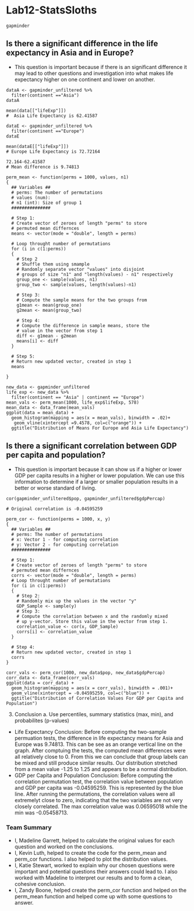 # Lab12-StatsSloths

```{r}
gapminder
```


## Is there a significant difference in the life expectancy in Asia and in Europe?
* This question is important because if there is an significant difference it may lead to other questions and investigation into what makes life expectancy higher on one continent and lower on another.

```{r}
dataA <- gapminder_unfiltered %>%
  filter(continent =="Asia")
dataA

mean(data[["lifeExp"]])
#  Asia Life Expectancy is 62.41587

dataE <- gapminder_unfiltered %>%
  filter(continent =="Europe")
dataE

mean(dataE[["lifeExp"]])
# Europe Life Expectancy is 72.72164

72.164-62.41587
# Mean difference is 9.74813
```


```{r}
perm_mean <- function(perms = 1000, values, n1)
{
  ## Variables ##
  # perms: The number of permutations 
  # values (num): 
  # n1 (int): Size of group 1
  ###############
  
  # Step 1:
  # Create vector of zeroes of length "perms" to store
  # permuted mean differnces
  means <- vector(mode = "double", length = perms)
  
  # Loop throught number of permutations
  for (i in c(1:perms))
  {
    # Step 2
    # Shuffle them using smample
    # Randomly separate vector "values" into disjoint 
    # groups of size "n1" and "length(values) - n1" respectively
    group_one <- sample(values, n1)
    group_two <- sample(values, length(values)-n1)
    
    # Step 3:
    # Compute the sample means for the two groups from
    g1mean <- mean(group_one)
    g2mean <- mean(group_two)
    
    # Step 4: 
    # Compute the difference in sample means, store the
    # value in the vector from step 1
    diff <- g1mean - g2mean
    means[i] <- diff
  }
  
  # Step 5:
  # Return new updated vector, created in step 1
  means
  
}

new_data <- gapminder_unfiltered
life_exp <- new_data %>%
  filter(continent == "Asia" | continent == "Europe")
mean_vals <- perm_mean(1000, life_exp$lifeExp, 578)
mean_data <- data_frame(mean_vals)
ggplot(data = mean_data) +
  geom_histogram(mapping = aes(x = mean_vals), binwidth = .02)+ 
   geom_vline(xintercept =9.4578, col=c("orange")) +
  ggtitle("Distribution of Means For Europe and Asia Life Expectancy")
```
## Is there a significant correlation between GDP per capita and population? 
* This question is important because it can show us if a higher or lower GDP per capita results in a higher or lower population. We can use this information to determine if a larger or smaller population results in a better or worse standard of living.
```{r}
cor(gapminder_unfiltered$pop, gapminder_unfiltered$gdpPercap)

# Original correlation is -0.04595259
```
```{r}
perm_cor <- function(perms = 1000, x, y)
{
  ## Variables ##
  # perms: The number of permutations 
  # x: Vector 1 - for computing correlation
  # y: Vector 2 - for computing correlation
  ###############
  
  # Step 1:
  # Create vector of zeroes of length "perms" to store
  # permuted mean differnces
  corrs <- vector(mode = "double", length = perms)
  # Loop throught number of permutations
  for (i in c(1:perms))
  {
    # Step 2:
    # Randomly mix up the values in the vector "y"
    GDP_Sample <- sample(y)
    # Step 3:
    # Compute the correlation between x and the randomly mixed
    # up y-vector. Store this value in the vector from step 1.
    correlation_value <- cor(x, GDP_Sample)
    corrs[i] <- correlation_value
  }
  
  # Step 4:
  # Return new updated vector, created in step 1
  corrs
}

corr_vals <- perm_cor(1000, new_data$pop, new_data$gdpPercap)
corr_data <- data_frame(corr_vals)
ggplot(data = corr_data) +
  geom_histogram(mapping = aes(x = corr_vals), binwidth = .001)+
  geom_vline(xintercept = -0.04595259, col=c("blue")) +
  ggtitle("Distribution of Correlation Values For GDP per Capita and Population")
```
3. Conclusion 
a. Use percentiles, summary statistics (max, min), and probabilites (p-values)
* Life Expectancy Conclusion: Before computing the two-sample permuation tests, the difference in life expectancy means for Asia and Europe was 9.74813. This can be see as an orange vertical line on the graph. After comptuing the tests, the computed mean differences were all relatively close to 0. From this we can conclude that group labels can be mixed and still produce similar results. Our distribution stretched from a mean value -1.25 to 1.25 and appears to be a normal distribution.
* GDP per Capita and Population Conclusion: Before computing the correlation permutation test, the correlation value between population and GDP per capita was -0.04595259. This is represented by the blue line. After running the permutations, the correlation values were all extremelyt close to zero, indicating that the two variables are not very closely correlated. The max correlation value was 0.06595018 while the min was -0.05458713.

### Team Summary
* I, Madeline Garrett, helped to calculate the original values for each question and worked on the conclusions.
* I, Kevin Luth, helped to create the code for the perm_mean and perm_cor functions. I also helped to plot the distribution values.
* I, Katie Stewart, worked to explain why our chosen questions were important and potential questions their answers could lead to. I also worked with Madeline to interpret our results and to form a clean, cohesive conclusion.
* I, Zandy Boone, helped create the perm_cor function and helped on the perm_mean function and helped come up with some questions to answer.



